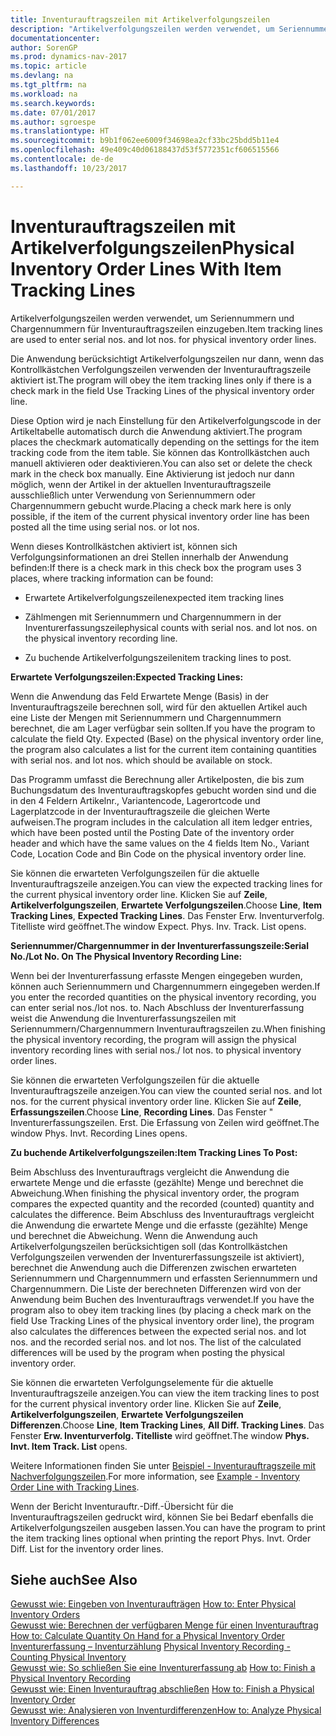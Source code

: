 ```yaml
---
title: Inventurauftragszeilen mit Artikelverfolgungszeilen
description: "Artikelverfolgungszeilen werden verwendet, um Seriennummern und Chargennummern für Inventurauftragszeilen einzugeben."
documentationcenter: 
author: SorenGP
ms.prod: dynamics-nav-2017
ms.topic: article
ms.devlang: na
ms.tgt_pltfrm: na
ms.workload: na
ms.search.keywords: 
ms.date: 07/01/2017
ms.author: sgroespe
ms.translationtype: HT
ms.sourcegitcommit: b9b1f062ee6009f34698ea2cf33bc25bdd5b11e4
ms.openlocfilehash: 49e409c40d06188437d53f5772351cf606515566
ms.contentlocale: de-de
ms.lasthandoff: 10/23/2017

---
```

# <a name="physical-inventory-order-lines-with-item-tracking-lines"></a><span data-ttu-id="37e3a-103">Inventurauftragszeilen mit Artikelverfolgungszeilen</span><span class="sxs-lookup"><span data-stu-id="37e3a-103">Physical Inventory Order Lines With Item Tracking Lines</span></span>
<span data-ttu-id="37e3a-104">Artikelverfolgungszeilen werden verwendet, um Seriennummern und Chargennummern für Inventurauftragszeilen einzugeben.</span><span class="sxs-lookup"><span data-stu-id="37e3a-104">Item tracking lines are used to enter serial nos. and lot nos. for physical inventory order lines.</span></span>  

 <span data-ttu-id="37e3a-105">Die Anwendung berücksichtigt Artikelverfolgungszeilen nur dann, wenn das Kontrollkästchen  Verfolgungszeilen verwenden der Inventurauftragszeile aktiviert ist.</span><span class="sxs-lookup"><span data-stu-id="37e3a-105">The program will obey the item tracking lines only if there is a check mark in the field Use Tracking Lines of the physical inventory order line.</span></span>  

 <span data-ttu-id="37e3a-106">Diese Option wird je nach Einstellung für den Artikelverfolgungscode in der Artikeltabelle automatisch durch die Anwendung aktiviert.</span><span class="sxs-lookup"><span data-stu-id="37e3a-106">The program places the checkmark automatically depending on the settings for the item tracking code from the item table.</span></span> <span data-ttu-id="37e3a-107">Sie können das Kontrollkästchen auch manuell aktivieren oder deaktivieren.</span><span class="sxs-lookup"><span data-stu-id="37e3a-107">You can also set or delete the check mark in the check box manually.</span></span> <span data-ttu-id="37e3a-108">Eine Aktivierung ist jedoch nur dann möglich, wenn der Artikel in der aktuellen Inventurauftragszeile ausschließlich unter Verwendung von Seriennummern oder Chargennummern gebucht wurde.</span><span class="sxs-lookup"><span data-stu-id="37e3a-108">Placing a check mark here is only possible, if the item of the current physical inventory order line has been posted all the time using serial nos. or lot nos.</span></span>  

 <span data-ttu-id="37e3a-109">Wenn dieses Kontrollkästchen aktiviert ist, können sich Verfolgungsinformationen an drei Stellen innerhalb der Anwendung befinden:</span><span class="sxs-lookup"><span data-stu-id="37e3a-109">If there is a check mark in this check box the program uses 3 places, where tracking information can be found:</span></span>  

-   <span data-ttu-id="37e3a-110">Erwartete Artikelverfolgungszeilen</span><span class="sxs-lookup"><span data-stu-id="37e3a-110">expected item tracking lines</span></span>  

-   <span data-ttu-id="37e3a-111">Zählmengen mit Seriennummern und Chargennummern in der Inventurerfassungszeile</span><span class="sxs-lookup"><span data-stu-id="37e3a-111">physical counts with serial nos. and lot nos. on the physical inventory recording line.</span></span>  

-   <span data-ttu-id="37e3a-112">Zu buchende Artikelverfolgungszeilen</span><span class="sxs-lookup"><span data-stu-id="37e3a-112">item tracking lines to post.</span></span>  

 <span data-ttu-id="37e3a-113">**Erwartete Verfolgungszeilen:**</span><span class="sxs-lookup"><span data-stu-id="37e3a-113">**Expected Tracking Lines:**</span></span>  

 <span data-ttu-id="37e3a-114">Wenn die Anwendung das Feld Erwartete Menge (Basis) in der Inventurauftragszeile berechnen soll, wird für den aktuellen Artikel auch eine Liste der Mengen mit Seriennummern und Chargennummern berechnet, die am Lager verfügbar sein sollten.</span><span class="sxs-lookup"><span data-stu-id="37e3a-114">If you have the program to calculate the field Qty. Expected (Base) on the physical inventory order line, the program also calculates a list for the current item containing quantities with serial nos. and lot nos. which should be available on stock.</span></span>  

 <span data-ttu-id="37e3a-115">Das Programm umfasst die Berechnung aller Artikelposten, die bis zum Buchungsdatum des Inventurauftragskopfes gebucht worden sind und die in den 4 Feldern Artikelnr., Variantencode,  Lagerortcode und Lagerplatzcode in der Inventurauftragszeile die gleichen Werte aufweisen.</span><span class="sxs-lookup"><span data-stu-id="37e3a-115">The program includes in the calculation all item ledger entries, which have been posted until the Posting Date of the inventory order header and which have the same values on the 4 fields Item No., Variant Code, Location Code and Bin Code on the physical inventory order line.</span></span>  

 <span data-ttu-id="37e3a-116">Sie können die erwarteten Verfolgungszeilen für die aktuelle Inventurauftragszeile anzeigen.</span><span class="sxs-lookup"><span data-stu-id="37e3a-116">You can view the expected tracking lines for the current physical inventory order line.</span></span> <span data-ttu-id="37e3a-117">Klicken Sie auf **Zeile**, **Artikelverfolgungszeilen**, **Erwartete Verfolgungszeilen**.</span><span class="sxs-lookup"><span data-stu-id="37e3a-117">Choose **Line**, **Item Tracking Lines**, **Expected Tracking Lines**.</span></span> <span data-ttu-id="37e3a-118">Das Fenster Erw. Inventurverfolg. Titelliste wird geöffnet.</span><span class="sxs-lookup"><span data-stu-id="37e3a-118">The window Expect. Phys. Inv. Track. List opens.</span></span>  

 <span data-ttu-id="37e3a-119">**Seriennummer/Chargennummer in der Inventurerfassungszeile:**</span><span class="sxs-lookup"><span data-stu-id="37e3a-119">**Serial No./Lot No. On The Physical Inventory Recording Line:**</span></span>  

 <span data-ttu-id="37e3a-120">Wenn bei der Inventurerfassung erfasste Mengen eingegeben wurden, können auch Seriennummern und Chargennummern eingegeben werden.</span><span class="sxs-lookup"><span data-stu-id="37e3a-120">If you enter the recorded quantities on the physical inventory recording, you can enter serial nos./lot nos. to.</span></span> <span data-ttu-id="37e3a-121">Nach Abschluss der Inventurerfassung weist die Anwendung die Inventurerfassungszeilen mit Seriennummern/Chargennummern Inventurauftragszeilen zu.</span><span class="sxs-lookup"><span data-stu-id="37e3a-121">When finishing the physical inventory recording, the program will assign the physical inventory recording lines with serial nos./ lot nos. to physical inventory order lines.</span></span>  

 <span data-ttu-id="37e3a-122">Sie können die erwarteten Verfolgungszeilen für die aktuelle Inventurauftragszeile anzeigen.</span><span class="sxs-lookup"><span data-stu-id="37e3a-122">You can view the counted serial nos. and lot nos. for the current physical inventory order line.</span></span> <span data-ttu-id="37e3a-123">Klicken Sie auf **Zeile**, **Erfassungszeilen**.</span><span class="sxs-lookup"><span data-stu-id="37e3a-123">Choose **Line**, **Recording Lines**.</span></span> <span data-ttu-id="37e3a-124">Das Fenster " Inventurerfassungszeilen. Erst. Die Erfassung von Zeilen wird geöffnet.</span><span class="sxs-lookup"><span data-stu-id="37e3a-124">The window Phys. Invt. Recording Lines opens.</span></span>  

 <span data-ttu-id="37e3a-125">**Zu buchende Artikelverfolgungszeilen:**</span><span class="sxs-lookup"><span data-stu-id="37e3a-125">**Item Tracking Lines To Post:**</span></span>  

 <span data-ttu-id="37e3a-126">Beim Abschluss des Inventurauftrags vergleicht die Anwendung die erwartete Menge und die erfasste (gezählte) Menge und berechnet die Abweichung.</span><span class="sxs-lookup"><span data-stu-id="37e3a-126">When finishing the physical inventory order, the program compares the expected quantity and the recorded (counted) quantity and calculates the difference.</span></span> <span data-ttu-id="37e3a-127">Beim Abschluss des Inventurauftrags vergleicht die Anwendung die erwartete Menge und die erfasste (gezählte) Menge und berechnet die Abweichung. Wenn die Anwendung auch Artikelverfolgungszeilen berücksichtigen soll (das Kontrollkästchen  Verfolgungszeilen verwenden der Inventurerfassungszeile ist aktiviert), berechnet die Anwendung auch die Differenzen zwischen erwarteten Seriennummern und Chargennummern und erfassten Seriennummern und Chargennummern. Die Liste der berechneten Differenzen wird von der Anwendung beim Buchen des Inventurauftrags verwendet.</span><span class="sxs-lookup"><span data-stu-id="37e3a-127">If you have the program also to obey item tracking lines (by placing a check mark on the field Use Tracking Lines of the physical inventory order line), the program also calculates the differences between the expected serial nos. and lot nos. and the recorded serial nos. and lot nos. The list of the calculated differences will be used by the program when posting the physical inventory order.</span></span>  

 <span data-ttu-id="37e3a-128">Sie können die erwarteten Verfolgungselemente für die aktuelle Inventurauftragszeile anzeigen.</span><span class="sxs-lookup"><span data-stu-id="37e3a-128">You can view the item tracking lines to post for the current physical inventory order line.</span></span> <span data-ttu-id="37e3a-129">Klicken Sie auf **Zeile**, **Artikelverfolgungszeilen**, **Erwartete Verfolgungszeilen Differenzen**.</span><span class="sxs-lookup"><span data-stu-id="37e3a-129">Choose **Line**, **Item Tracking Lines**, **All Diff. Tracking Lines**.</span></span> <span data-ttu-id="37e3a-130">Das Fenster **Erw. Inventurverfolg. Titelliste** wird geöffnet.</span><span class="sxs-lookup"><span data-stu-id="37e3a-130">The window **Phys. Invt. Item Track. List** opens.</span></span>  

 <span data-ttu-id="37e3a-131">Weitere Informationen finden Sie unter [Beispiel - Inventurauftragszeile mit Nachverfolgungszeilen](example-inventory-order-line-with-tracking-lines.md).</span><span class="sxs-lookup"><span data-stu-id="37e3a-131">For more information, see [Example - Inventory Order Line with Tracking Lines](example-inventory-order-line-with-tracking-lines.md).</span></span>  

 <span data-ttu-id="37e3a-132">Wenn der Bericht Inventurauftr.-Diff.-Übersicht für die Inventurauftragszeilen gedruckt wird, können Sie bei Bedarf ebenfalls die Artikelverfolgungszeilen ausgeben lassen.</span><span class="sxs-lookup"><span data-stu-id="37e3a-132">You can have the program to print the item tracking lines optional when printing the report Phys. Invt. Order Diff. List for the inventory order lines.</span></span>  

## <a name="see-also"></a><span data-ttu-id="37e3a-133">Siehe auch</span><span class="sxs-lookup"><span data-stu-id="37e3a-133">See Also</span></span>  
 <span data-ttu-id="37e3a-134">[Gewusst wie: Eingeben von Inventuraufträgen](how-to-enter-physical-inventory-orders.md) </span><span class="sxs-lookup"><span data-stu-id="37e3a-134">[How to: Enter Physical Inventory Orders](how-to-enter-physical-inventory-orders.md) </span></span>  
 <span data-ttu-id="37e3a-135">[Gewusst wie: Berechnen der verfügbaren Menge für einen Inventurauftrag](how-to-calculate-quantity-on-hand-for-a-physical-inventory-order.md) </span><span class="sxs-lookup"><span data-stu-id="37e3a-135">[How to: Calculate Quantity On Hand for a Physical Inventory Order](how-to-calculate-quantity-on-hand-for-a-physical-inventory-order.md) </span></span>  
 <span data-ttu-id="37e3a-136">[Inventurerfassung – Inventurzählung](physical-inventory-recording-counting-physical-inventory.md) </span><span class="sxs-lookup"><span data-stu-id="37e3a-136">[Physical Inventory Recording - Counting Physical Inventory](physical-inventory-recording-counting-physical-inventory.md) </span></span>  
 <span data-ttu-id="37e3a-137">[Gewusst wie: So schließen Sie eine Inventurerfassung ab](how-to-finish-a-physical-inventory-recording.md) </span><span class="sxs-lookup"><span data-stu-id="37e3a-137">[How to: Finish a Physical Inventory Recording](how-to-finish-a-physical-inventory-recording.md) </span></span>  
 <span data-ttu-id="37e3a-138">[Gewusst wie: Einen Inventurauftrag abschließen](how-to-finish-a-physical-inventory-order.md) </span><span class="sxs-lookup"><span data-stu-id="37e3a-138">[How to: Finish a Physical Inventory Order](how-to-finish-a-physical-inventory-order.md) </span></span>  
 [<span data-ttu-id="37e3a-139">Gewusst wie: Analysieren von Inventurdifferenzen</span><span class="sxs-lookup"><span data-stu-id="37e3a-139">How to: Analyze Physical Inventory Differences</span></span>](how-to-analyze-physical-inventory-differences.md)

